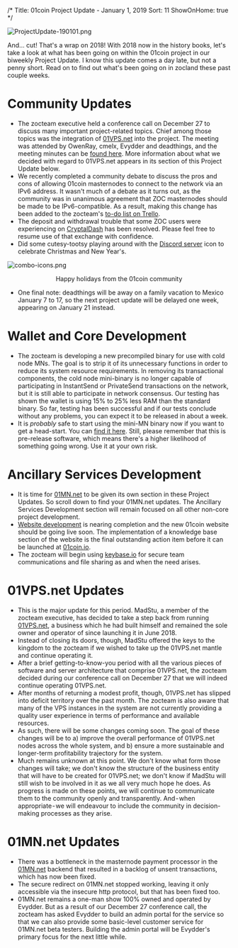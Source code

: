 /*
Title: 01coin Project Update - January 1, 2019
Sort: 11
ShowOnHome: true
*/

![ProjectUpdate-190101.png](https://cdn.steemitimages.com/DQmbmfeKtMEkRfAPotaWUog89TLMyXs2EttVpvgroJvf7LD/ProjectUpdate-190101.png)

And… cut! That's a wrap on 2018! With 2018 now in the history books, let's take a look at what has been going on within the 01coin project in our biweekly Project Update. I know this update comes a day late, but not a penny short. Read on to find out what's been going on in zocland these past couple weeks.

# Community Updates

- The zocteam executive held a conference call on December 27 to discuss many important project-related topics. Chief among those topics was the integration of [01VPS.net](https://01VPS.net) into the project. The meeting was attended by OwenRay, cmelx, Evydder and deadthings, and the meeting minutes can be [found here](https://cdn.discordapp.com/attachments/426349998675066891/529019151877144576/01KT-MeetingMinutes-181227.pdf). More information about what we decided with regard to 01VPS.net appears in its section of this Project Update below.
- We recently completed a community debate to discuss the pros and cons of allowing 01coin masternodes to connect to the network via an IPv6 address. It wasn't much of a debate as it turns out, as the community was in unanimous agreement that ZOC masternodes should be made to be IPv6-compatible. As a result, making this change has been added to the zocteam's [to-do list on Trello](https://trello.com/b/oTHwfsge/zero-one-coin-a-team).
- The deposit and withdrawal trouble that some ZOC users were experiencing on [CryptalDash](https://www.cryptaldash.com/go) has been resolved. Please feel free to resume use of that exchange with confidence.
- Did some cutesy-tootsy playing around with the [Discord server](https://discord.gg/wq5xD6M) icon to celebrate Christmas and New Year's.

![combo-icons.png](https://cdn.steemitimages.com/DQmNVez2J1hHvYsPtWoxY4m5rH3C8Af73oPjm1PKYU9ohKt/combo-icons.png)
<p style="text-align: center;">Happy holidays from the 01coin community</p>

- One final note: deadthings will be away on a family vacation to Mexico January 7 to 17, so the next project update will be delayed one week, appearing on January 21 instead.

# Wallet and Core Development

- The zocteam is developing a new precompiled binary for use with cold node MNs. The goal is to strip it of its unnecessary functions in order to reduce its system resource requirements. In removing its transactional components, the cold node mini-binary is no longer capable of participating in InstantSend or PrivateSend transactions on the network, but it is still able to participate in network consensus. Our testing has shown the wallet is using 15% to 25% less RAM than the standard binary. So far, testing has been successful and if our tests conclude without any problems, you can expect it to be released in about a week.
- It is *probably* safe to start using the mini-MN binary now if you want to get a head-start. You can [find it here](https://github.com/zocteam/zeroone-binaries). Still, please remember that this is pre-release software, which means there's a higher likelihood of something going wrong. Use it at your own risk.

# Ancillary Services Development

- It is time for [01MN.net](https://01MN.net) to be given its own section in these Project Updates. So scroll down to find your 01MN.net updates. The Ancillary Services Development section will remain focused on all other non-core project development.
- [Website development](https://github.com/zocteam/website) is nearing completion and the new 01coin website should be going live soon. The implementation of a knowledge base section of the website is the final outstanding action item before it can be launched at [01coin.io](https://01coin.io/).
- The zocteam will begin using [keybase.io](https://keybase.io/) for secure team communications and file sharing as and when the need arises.

# 01VPS.net Updates

- This is the major update for this period. MadStu, a member of the zocteam executive, has decided to take a step back from running [01VPS.net](https://01VPS.net), a business which he had built himself and remained the sole owner and operator of since launching it in June 2018. 
- Instead of closing its doors, though, MadStu offered the keys to the kingdom to the zocteam if we wished to take up the 01VPS.net mantle and continue operating it.
- After a brief getting-to-know-you period with all the various pieces of software and server architecture that comprise 01VPS.net, the zocteam decided during our conference call on December 27 that we will indeed continue operating 01VPS.net.
- After months of returning a modest profit, though, 01VPS.net has slipped into deficit territory over the past month. The zocteam is also aware that many of the VPS instances in the system are not currently providing a quality user experience in terms of performance and available resources.
- As such, there will be some changes coming soon. The goal of these changes will be to a) improve the overall performance of 01VPS.net nodes across the whole system, and b) ensure a more sustainable and longer-term profitability trajectory for the system.
- Much remains unknown at this point. We don't know what form those changes will take; we don't know the structure of the business entity that will have to be created for 01VPS.net; we don't know if MadStu will still wish to be involved in it as we all very much hope he does. As progress is made on these points, we will continue to communicate them to the community openly and transparently. And - when appropriate - we will endeavour to include the community in decision-making processes as they arise.

# 01MN.net Updates

- There was a bottleneck in the masternode payment processor in the [01MN.net](https://01MN.net) backend that resulted in a backlog of unsent transactions, which has now been fixed. 
- The secure redirect on 01MN.net stopped working, leaving it only accessible via the insecure http protocol, but that has been fixed too.
- 01MN.net remains a one-man show 100% owned and operated by Evydder. But as a result of our December 27 conference call, the zocteam has asked Evydder to build an admin portal for the service so that we can also provide some basic-level customer service for 01MN.net beta testers. Building the admin portal will be Evydder's primary focus for the next little while.
